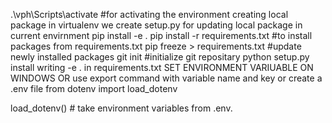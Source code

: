 .\vph\Scripts\activate #for activating the environment
creating local package in virtualenv we create setup.py
for updating local package in current envirnment   pip install -e .
pip install -r requirements.txt  #to install packages from requirements.txt
pip freeze > requirements.txt #update newly installed packages
git init #initialize git repositary
python setup.py install writing -e . in requirements.txt
SET ENVIRONMENT VARIUABLE ON WINDOWS OR  use export command with variable name and key or create a .env file
from dotenv import load_dotenv

load_dotenv()  # take environment variables from .env.
